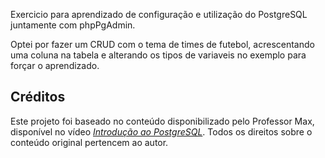 Exercicio para aprendizado de configuração e utilização do PostgreSQL juntamente com phpPgAdmin.

Optei por fazer um CRUD com o tema de times de futebol, acrescentando uma coluna na tabela e alterando os tipos de variaveis no exemplo para forçar o aprendizado.

## Créditos
Este projeto foi baseado no conteúdo disponibilizado pelo Professor Max, disponível no vídeo [*Introdução ao PostgreSQL*](https://www.youtube.com/watch?v=iY4jlkh_AHU&ab_channel=MaxdoValMachado). Todos os direitos sobre o conteúdo original pertencem ao autor.
